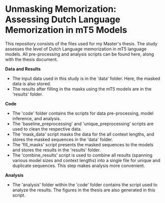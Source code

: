 # Unmasking Memorization: Assessing Dutch Language Memorization in mT5 Models

This repository consists of the files used for my Master's thesis. The study assesses the level of Dutch Language memorization in mT5 language models. All pre-processing and analysis scripts can be found here, along with the thesis document.

**Data and Results**
- The input data used in this study is in the 'data' folder. Here, the masked data is also stored.
- The results after filling in the masks using the mT5 models are in the 'results' folder.

**Code**
- The 'code' folder contains the scripts for data pre-processing, model inference, and analysis.
- The 'baseline_preprocessing' and 'unique_preprocessing' scripts are used to clean the respective data.
- The 'mask_data' script masks the data for the all context lengths, and stores the masked sequences in the 'data' folder.
- The 'fill_masks' script presents the masked sequences to the models and stores the results in the 'results' folder.
- The 'combine_results' script is used to combine all results (spanning various model sizes and context lengths) into a single file for unique and duplicate sequences. This step makes analysis more convenient.

**Analysis**
- The 'analysis' folder within the 'code' folder contains the script used to analyze the results. The figures in the thesis are also generated in this script.

